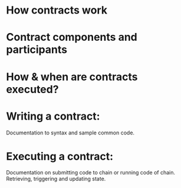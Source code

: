 # How contracts work
# Contract components and participants
# How & when are contracts executed?
# Writing a contract:
Documentation to syntax and sample common code.
# Executing a contract: 
Documentation on submitting code to chain or running code of chain. Retrieving, triggering and updating state.